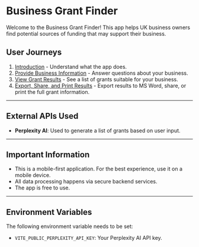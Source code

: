 # Business Grant Finder

Welcome to the Business Grant Finder! This app helps UK business owners find potential sources of funding that may support their business.

## User Journeys

1. [Introduction](docs/journeys/introduction.md) - Understand what the app does.
2. [Provide Business Information](docs/journeys/provide-business-information.md) - Answer questions about your business.
3. [View Grant Results](docs/journeys/view-grant-results.md) - See a list of grants suitable for your business.
4. [Export, Share, and Print Results](docs/journeys/export-and-share-results.md) - Export results to MS Word, share, or print the full grant information.

---

## External APIs Used

- **Perplexity AI**: Used to generate a list of grants based on user input.

---

## Important Information

- This is a mobile-first application. For the best experience, use it on a mobile device.
- All data processing happens via secure backend services.
- The app is free to use.

---

## Environment Variables

The following environment variable needs to be set:

- `VITE_PUBLIC_PERPLEXITY_API_KEY`: Your Perplexity AI API key.
